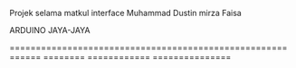 Projek selama matkul interface
Muhammad Dustin
mirza Faisa

ARDUINO JAYA-JAYA 

=====================================================
======                                       ========
============                          ===============
